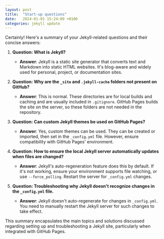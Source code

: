 ```yaml
---
layout: post
title:  "Start-up questions"
date:   2024-01-01 15:24:09 +0100
categories: jekyll update
---
```


Certainly! Here's a summary of your Jekyll-related questions and their concise answers:

1. **Question: What is Jekyll?**
   - **Answer**: Jekyll is a static site generator that converts text and Markdown into static HTML websites. It's blog-aware and widely used for personal, project, or documentation sites.

2. **Question: Why are the `_site` and `.jekyll-cache` folders not present on GitHub?**
   - **Answer**: This is normal. These directories are for local builds and caching and are usually included in `.gitignore`. GitHub Pages builds the site on the server, so these folders are not needed in the repository.

3. **Question: Can custom Jekyll themes be used on GitHub Pages?**
   - **Answer**: Yes, custom themes can be used. They can be created or imported, then set in the `_config.yml` file. However, ensure compatibility with GitHub Pages' environment.

4.  **Question: How to ensure the local Jekyll server automatically updates when files are changed?**
    - **Answer**: Jekyll's auto-regeneration feature does this by default. If it's not working, ensure your environment supports file watching, or use `--force_polling`. Restart the server for `_config.yml` changes.

5.  **Question: Troubleshooting why Jekyll doesn't recognize changes in the `_config.yml` file.**
    - **Answer**: Jekyll doesn't auto-regenerate for changes in `_config.yml`. You need to manually restart the Jekyll server for such changes to take effect.

This summary encapsulates the main topics and solutions discussed regarding setting up and troubleshooting a Jekyll site, particularly when integrated with GitHub Pages.
